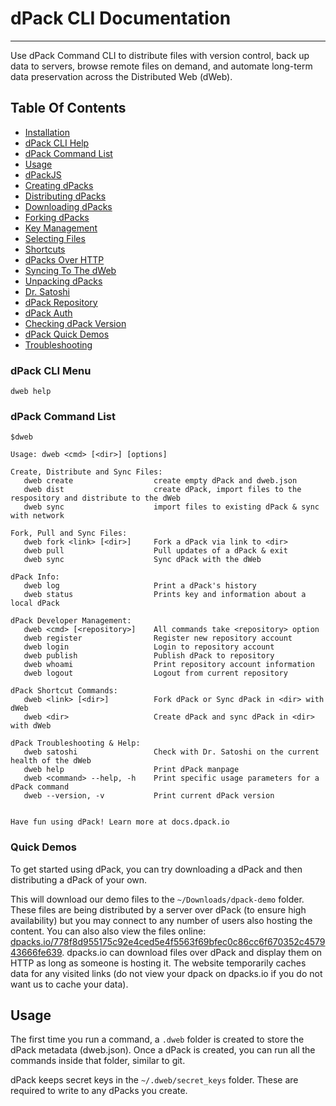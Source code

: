 # dPack CLI Documentation
---

Use dPack Command CLI to distribute files with version control, back up data to servers, browse remote files on demand, and automate long-term data preservation across the Distributed Web (dWeb).

## Table Of Contents
- [Installation](https://docs.dwebs.io/developers/dpack-cli/installation)
- [dPack CLI Help](#dpack-cli-menu)
- [dPack Command List](#dpack-command-list)
- [Usage](https://docs.dwebs.io/developers/dpack-cli/usage)
- [dPackJS](https://docs.dwebs.io/developers/dpack-cli/dpackjs)
- [Creating dPacks](https://docs.dwebs.io/developers/dpack-cli/creating-dpack)
- [Distributing dPacks](https://docs.dwebs.io/developers/dpack-cli/distributing-dpacks)
- [Downloading dPacks](https://docs.dwebs.io/developers/dpack-cli/downloading-dpacks)
- [Forking dPacks](https://docs.dwebs.io/developers/dpack-cli/forking-dpacks)
- [Key Management](https://docs.dwebs.io/developers/dpack-cli/key-management)
- [Selecting Files](https://docs.dwebs.io/developers/dpack-cli/selecting-files)
- [Shortcuts](https://docs.dwebs.io/developers/dpack-cli/shortcuts)
- [dPacks Over HTTP](https://docs.dwebs.io/developers/dpack-cli/http)
- [Syncing To The dWeb](https://docs.dwebs.io/developers/dpack-cli/sync)
- [Unpacking dPacks](https://docs.dwebs.io/developers/dpack-cli/unpacking-dpacks)
- [Dr. Satoshi](https://docs.dwebs.io/developers/dpack-cli/dr-satoshi)
- [dPack Repository](https://docs.dwebs.io/developers/dpack-cli/dpack-repository)
- [dPack Auth](https://docs.dwebs.io/developers/dpack-cli/dpack-auth)
- [Checking dPack Version](https://docs.dwebs.io/developers/dpack-cli/check-version)
- [dPack Quick Demos](#dpack-quick-demos)
- [Troubleshooting](https://docs.dwebs.io/developers/dpack-cli/troubleshooting)


### dPack CLI Menu

```
dweb help
```

### dPack Command List

```
$dweb

Usage: dweb <cmd> [<dir>] [options]

Create, Distribute and Sync Files:
   dweb create                  create empty dPack and dweb.json
   dweb dist                    create dPack, import files to the respository and distribute to the dWeb
   dweb sync                    import files to existing dPack & sync with network

Fork, Pull and Sync Files:
   dweb fork <link> [<dir>]     Fork a dPack via link to <dir>
   dweb pull                    Pull updates of a dPack & exit
   dweb sync                    Sync dPack with the dWeb

dPack Info:
   dweb log                     Print a dPack's history
   dweb status                  Prints key and information about a local dPack

dPack Developer Management:
   dweb <cmd> [<repository>]    All commands take <repository> option
   dweb register                Register new repository account
   dweb login                   Login to repository account
   dweb publish                 Publish dPack to repository
   dweb whoami                  Print repository account information
   dweb logout                  Logout from current repository

dPack Shortcut Commands:
   dweb <link> [<dir>]          Fork dPack or Sync dPack in <dir> with dWeb
   dweb <dir>                   Create dPack and sync dPack in <dir> with dWeb

dPack Troubleshooting & Help:
   dweb satoshi                 Check with Dr. Satoshi on the current health of the dWeb
   dweb help                    Print dPack manpage
   dweb <command> --help, -h    Print specific usage parameters for a dPack command
   dweb --version, -v           Print current dPack version


Have fun using dPack! Learn more at docs.dpack.io

```

### Quick Demos

To get started using dPack, you can try downloading a dPack and then distributing a dPack of your own.

This will download our demo files to the `~/Downloads/dpack-demo` folder. These files are being distributed by a server over dPack (to ensure high availability) but you may connect to any number of users also hosting the content.
You can also also view the files online: [dpacks.io/778f8d955175c92e4ced5e4f5563f69bfec0c86cc6f670352c457943666fe639](https://dpacks.io/778f8d955175c92e4ced5e4f5563f69bfec0c86cc6f670352c457943666fe639/). dpacks.io can download files over dPack and display them on HTTP as long as someone is hosting it. The website temporarily caches data for any visited links (do not view your dpack on dpacks.io if you do not want us to cache your data).


## Usage

The first time you run a command, a `.dweb` folder is created to store the dPack metadata (dweb.json).
Once a dPack is created, you can run all the commands inside that folder, similar to git.

dPack keeps secret keys in the `~/.dweb/secret_keys` folder. These are required to write to any dPacks you create.
